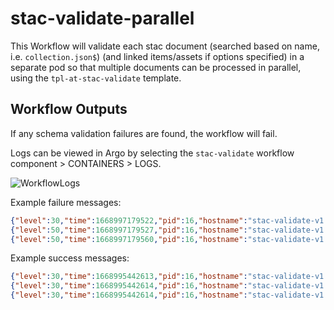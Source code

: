 # stac-validate-parallel

This Workflow will validate each stac document (searched based on name, i.e. `collection.json$`) (and linked items/assets if options specified) in a separate pod so that multiple documents can be processed in parallel, using the `tpl-at-stac-validate` template.

## Workflow Outputs

If any schema validation failures are found, the workflow will fail.

Logs can be viewed in Argo by selecting the `stac-validate` workflow component > CONTAINERS > LOGS.

![WorkflowLogs](../../docs/static/workflow-logs.png)

Example failure messages:

```json
{"level":30,"time":1668997179522,"pid":16,"hostname":"stac-validate-v1.0.0-41-n6jxb-stac-validate-971572670","id":"01GJBZQRM6D38WZWBDA91EJ8WR","type":"Feature","path":"s3://linz-imagery-staging/test/stac-validate/1259/272916_bad_field_type.json","sch":"https://stac.linz.govt.nz/v0.0.15/linz/schema.json","msg":"Validation:Start"}
{"level":50,"time":1668997179527,"pid":16,"hostname":"stac-validate-v1.0.0-41-n6jxb-stac-validate-971572670","id":"01GJBZQRM6D38WZWBDA91EJ8WR","path":"s3://linz-imagery-staging/test/stac-validate/1259/272916_bad_field_type.json","instancePath":"/properties/mission","schemaPath":"instrument.json/properties/mission/type","keyword":"type","params":{"type":"string"},"message":"must be string","msg":"Validation:Failed"}
{"level":50,"time":1668997179560,"pid":16,"hostname":"stac-validate-v1.0.0-41-n6jxb-stac-validate-971572670","id":"01GJBZQRM6D38WZWBDA91EJ8WR","failures":2,"msg":"StacValidation:Done:Failed"}
```

Example success messages:

```json
{"level":30,"time":1668995442613,"pid":16,"hostname":"stac-validate-v1.0.0-41-7mwdg-stac-validate-1503824974","id":"01GJBY2JNGWJHSKG71TXD9HCA2","type":"Feature","path":"s3://linz-imagery-staging/test/stac-validate/item2.json","sch":"https://stac.linz.govt.nz/v0.0.15/scanning/schema.json","msg":"Validation:Start"}
{"level":30,"time":1668995442614,"pid":16,"hostname":"stac-validate-v1.0.0-41-7mwdg-stac-validate-1503824974","id":"01GJBY2JNGWJHSKG71TXD9HCA2","type":"Feature","path":"s3://linz-imagery-staging/test/stac-validate/item2.json","valid":true,"msg":"Validation:Done:Ok"}
{"level":30,"time":1668995442614,"pid":16,"hostname":"stac-validate-v1.0.0-41-7mwdg-stac-validate-1503824974","id":"01GJBY2JNGWJHSKG71TXD9HCA2","msg":"StacValidation:Done:Ok"}
```
